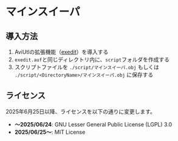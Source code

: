 # マインスイーパ
## 導入方法
1. AviUtlの拡張機能（[exedit](https://spring-fragrance.mints.ne.jp/aviutl/)）を導入する
2. `exedit.auf`と同じディレクトリ内に、`script`フォルダを作成する
3. スクリプトファイルを `./script/マインスイーパ.obj` もしくは `./script/<DirectoryName>/マインスイーパ.obj` に保存する

## ライセンス
2025年6月25日以降、ライセンスを以下の通りに変更します。
- **～2025/06/24**: GNU Lesser General Public License (LGPL) 3.0
- **2025/06/25～**: MIT License
